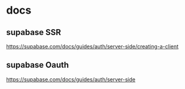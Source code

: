 # docs

## supabase SSR

https://supabase.com/docs/guides/auth/server-side/creating-a-client

## supabase Oauth

https://supabase.com/docs/guides/auth/server-side
